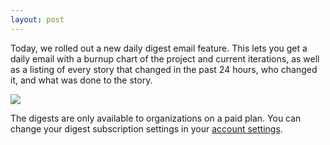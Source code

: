 ```yaml
---
layout: post
---
```


Today, we rolled out a new daily digest email feature.  This lets you get a daily email with a burnup chart of the project and current iterations, as well as a listing of every story that changed in the past 24 hours, who changed it, and what was done to the story.

![]( https://scrumdo-cdn.s3.amazonaws.com/uploads/daily_digest-1.png )

The digests are only available to organizations on a paid plan.  You can change your digest subscription settings in your [account settings](https://www.scrumdo.com/email/email_config).